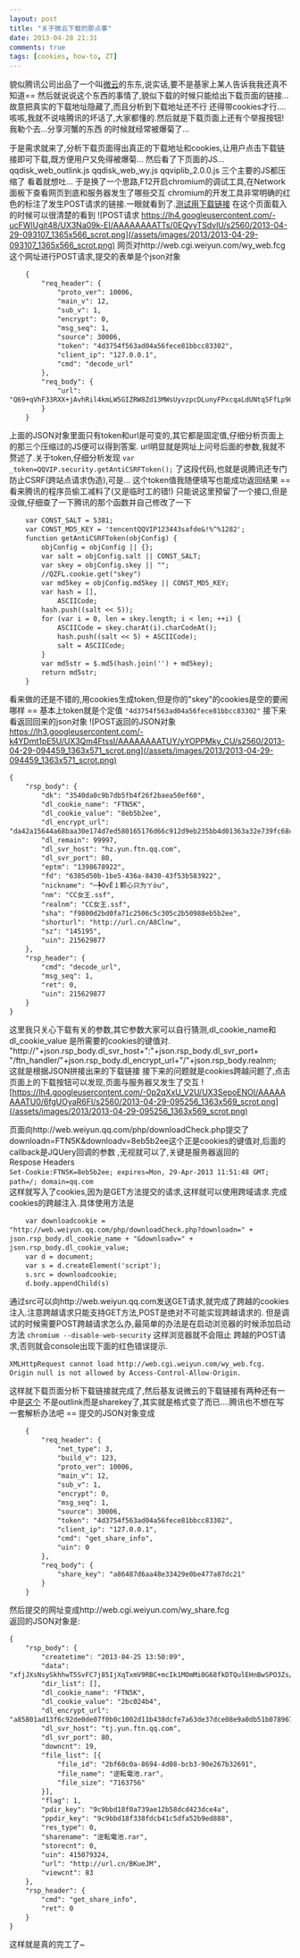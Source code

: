 ```yaml
---
layout: post
title: "关于微云下载的那点事"
date: 2013-04-28 21:31
comments: true
tags: [cookies, how-to, ZT]
---
```


貌似腾讯公司出品了一个叫[微云](http://www.weiyun.com/index.html)的东东,说实话,要不是基家上某人告诉我我还真不知道==
然后就说说这个东西的事情了,貌似下载的时候只能给出下载页面的链接...故意把真实的下载地址隐藏了,而且分析到下载地址还不行
还得带cookies才行....咳咳,我就不说啥腾讯的坏话了,大家都懂的.然后就是下载页面上还有个举报按钮!我勒个去...分享河蟹的东西
的时候就经常被爆菊了...

于是需求就来了,分析下载页面得出真正的下载地址和cookies,让用户点击下载链接即可下载,既方便用户又免得被爆菊...
然后看了下页面的JS... qqdisk_web_outlink.js qqdisk_web_wy.js qqviplib_2.0.0.js 三个主要的JS都压缩了
看着就想吐... 于是换了一个思路,F12开启chromium的调试工具,在Network面板下查看网页到底和服务器发生了哪些交互
chromium的开发工具非常明确的红色的标注了发生POST请求的链接.一眼就看到了.[测试用下载链接](http://www.weiyun.com/web/outlink.html?Q69+qVhF33RXX+jAvhRil4kmLW5GIZRW8Zd13MWsUyvzpcDLunyFPxcqaLdUNtq5FfLp9Oj65Xr2XxTn298qsOWHWHqVdGuP7q1xMT4Do/y34dP00q4H7gpr94udJr/d2H23l0QGIKteptOEY1bTYLwkc+BRRdYEFvNb36XnUMBrS8pMf8RqoLJiAPrbXgYeBFvAwJu13QPHiQOe2lxS2i+V7/UDRpJr2qz8FqnOTHSQhaNXD+8s7uZIyaWH8INMc1Ls9Ay1XOc=)
在这个页面载入的时候可以很清楚的看到
![POST请求 https://lh4.googleusercontent.com/-ucFWlUgjt48/UX3Na09k-EI/AAAAAAAATTs/0EQyyTSdvlU/s2560/2013-04-29-093107_1365x566_scrot.png](/assets/images/2013/2013-04-29-093107_1365x566_scrot.png)
网页对http://web.cgi.weiyun.com/wy_web.fcg这个网址进行POST请求,提交的表单是个json对象

		{
			"req_header": {
				"proto_ver": 10006,
				"main_v": 12,
				"sub_v": 1,
				"encrypt": 0,
				"msg_seq": 1,
				"source": 30006,
				"token": "4d3754f563ad04a56fece81bbcc83302",
				"client_ip": "127.0.0.1",
				"cmd": "decode_url"
			},
			"req_body": {
				"url": "Q69+qVhF33RXX+jAvhRil4kmLW5GIZRW8Zd13MWsUyvzpcDLunyFPxcqaLdUNtq5FfLp9Oj65Xr2XxTn298qsOWHWHqVdGuP7q1xMT4Do/y34dP00q4H7gpr94udJr/d2H23l0QGIKteptOEY1bTYLwkc+BRRdYEFvNb36XnUMBrS8pMf8RqoLJiAPrbXgYeBFvAwJu13QPHiQOe2lxS2i+V7/UDRpJr2qz8FqnOTHSQhaNXD+8s7uZIyaWH8INMc1Ls9Ay1XOc="
			}
		}

上面的JSON对象里面只有token和url是可变的,其它都是固定值,仔细分析页面上的那三个压缩过的JS便可以得到答案.
url明显就是网址上问号后面的参数,我就不赘述了.关于token,仔细分析发现 ``var _token=QQVIP.security.getAntiCSRFToken();``
了这段代码,也就是说腾讯还专门防止CSRF(跨站点请求伪造),可是... 这个token值我随便填写也能成功返回结果 ==  看来腾讯的程序员偷工减料了(又是临时工的错!)
只能说这里预留了一个接口,但是没做,仔细查了一下腾讯的那个函数并自己修改了一下

		var CONST_SALT = 5381;
		var CONST_MD5_KEY = 'tencentQQVIP123443safde&!%^%1282';
		function getAntiCSRFToken(objConfig) {
			objConfig = objConfig || {};
			var salt = objConfig.salt || CONST_SALT;
			var skey = objConfig.skey || "";
			//QZFL.cookie.get("skey")
			var md5key = objConfig.md5key || CONST_MD5_KEY;
			var hash = [],
				ASCIICode;
			hash.push((salt << 5));
			for (var i = 0, len = skey.length; i < len; ++i) {
				ASCIICode = skey.charAt(i).charCodeAt();
				hash.push((salt << 5) + ASCIICode);
				salt = ASCIICode;
			}
			var md5str = $.md5(hash.join('') + md5key);
			return md5str;
		}

看来做的还是不错的,用cookies生成token,但是你的"skey"的cookies是空的要闹哪样 == 基本上token就是个定值 `"4d3754f563ad04a56fece81bbcc83302"`
接下来看返回回来的json对象
![POST返回的JSON对象 https://lh3.googleusercontent.com/-k4YDmt1pE5U/UX3Qm4FtssI/AAAAAAAATUY/yYOPPMky_CU/s2560/2013-04-29-094459_1363x571_scrot.png](/assets/images/2013/2013-04-29-094459_1363x571_scrot.png)

	{
		"rsp_body": {
			"dk": "3540da0c9b7db5fb4f26f2baea50ef60",
			"dl_cookie_name": "FTN5K",
			"dl_cookie_value": "8eb5b2ee",
			"dl_encrypt_url": "da42a15644a68baa30e174d7ed580165176d66c912d9eb235bb4d01363a32e739fc68cab7402869010e99ab64d899c2dd537b2ffc39e3464732acc7ac1413ec4",
			"dl_remain": 99997,
			"dl_svr_host": "hz.yun.ftn.qq.com",
			"dl_svr_port": 80,
			"eptm": "1398678922",
			"fd": "6385d50b-1be5-436a-8430-43f53b583922",
			"nickname": "─╄OvЁ１颗心只为ㄚòu",
			"nm": "CC女王.ssf",
			"realnm": "CC女王.ssf",
			"sha": "f9800d2bd0fa71c2506c5c305c2b50988eb5b2ee",
			"shorturl": "http://url.cn/A8Clnw",
			"sz": "145195",
			"uin": 215629877
		},
		"rsp_header": {
			"cmd": "decode_url",
			"msg_seq": 1,
			"ret": 0,
			"uin": 215629877
		}
	}

这里我只关心下载有关的参数,其它参数大家可以自行猜测,dl_cookie_name和dl_cookie_value 是所需要的cookies的键值对.  
"http://"+json.rsp_body.dl_svr_host+":"+json.rsp_body.dl_svr_port+
"/ftn_handler/"+json.rsp_body.dl_encrypt_url+"/"+json.rsp_body.realnm;  
这就是根据JSON拼接出来的下载链接
接下来的问题就是cookies跨越问题了,点击页面上的下载按钮可以发现,页面与服务器又发生了交互
![https://lh4.googleusercontent.com/-0p2qXxU_V2U/UX3SepoENOI/AAAAAAAATU0/6fgUOyaR6FI/s2560/2013-04-29-095256_1363x569_scrot.png](/assets/images/2013/2013-04-29-095256_1363x569_scrot.png)

页面向http://web.weiyun.qq.com/php/downloadCheck.php提交了downloadn=FTN5K&downloadv=8eb5b2ee这个正是cookies的键值对,后面的callback是JQUery回调的参数
,无视就可以了,关键是服务器返回的  
Respose Headers  
`Set-Cookie:FTN5K=8eb5b2ee; expires=Mon, 29-Apr-2013 11:51:48 GMT; path=/; domain=qq.com`  
这样就写入了cookies,因为是GET方法提交的请求,这样就可以使用跨域请求.完成cookies的跨越注入.具体使用方法是

		var downloadcookie = "http://web.weiyun.qq.com/php/downloadCheck.php?downloadn=" + json.rsp_body.dl_cookie_name + "&downloadv=" + json.rsp_body.dl_cookie_value;
		var d = document;
		var s = d.createElement('script');
		s.src = downloadcookie;
		d.body.appendChild(s)

通过src可以向http://web.weiyun.qq.com发送GET请求,就完成了跨越的cookies注入.注意跨越请求只能支持GET方法,POST是绝对不可能实现跨越请求的.
但是调试的时候需要POST跨越请求怎么办,最简单的办法是在启动浏览器的时候添加启动方法 `chromium --disable-web-security`  这样浏览器就不会阻止
跨越的POST请求,否则就会console出现下面的红色错误提示.

	XMLHttpRequest cannot load http://web.cgi.weiyun.com/wy_web.fcg. Origin null is not allowed by Access-Control-Allow-Origin. 
这样就下载页面分析下载链接就完成了,然后基友说微云的下载链接有两种还有一中是[这个](http://www.weiyun.com/share.html?sharekey=a86487d6aa48e33429e0be477a87dc21)
不是outlink而是sharekey了,其实就是格式变了而已....腾讯也不想在写一套解析办法吧 == 提交的JSON对象变成

		{
			"req_header": {
				"net_type": 3,
				"build_v": 123,
				"proto_ver": 10006,
				"main_v": 12,
				"sub_v": 1,
				"encrypt": 0,
				"msg_seq": 1,
				"source": 30006,
				"token": "4d3754f563ad04a56fece81bbcc83302",
				"client_ip": "127.0.0.1",
				"cmd": "get_share_info",
				"uin": 0
			},
			"req_body": {
				"share_key": "a86487d6aa48e33429e0be477a87dc21"
			}
		}

然后提交的网址变成http://web.cgi.weiyun.com/wy_share.fcg  
返回的JSON对象是:

	{
		"rsp_body": {
			"createtime": "2013-04-25 13:50:09",
			"data": "xfjJXsNsySkhhwT5SvFC7j85IjXqTxmV9RBC+mcIk1MOmMi0G68fkDTQulEHnBwSPO3Zs/6oAR/k5WLMkpiezA2NFpoCI1LRe2vrko9mMVrP1PcrGnJY26n7Iogto20Wq6aIBm7VjNI9+D2TmXWw4LodHzIf4VhMMGRDacvH04yd4+W/fwG6BbpQKOma42CbA4d8OGken8hNFnnxjE5QIO5GKCPjgsKpxQtPsM0nNbgvKfnLdcPrvcnT+Dm5ZQbZnkdj022QE2ZzXGNfX0c1IA==",
			"dir_list": [],
			"dl_cookie_name": "FTN5K",
			"dl_cookie_value": "2bc024b4",
			"dl_encrypt_url": "a85801ad13f6c92de0de07f0b0c1002d11b438dcfe7a63de37dce08e9a0db51b0789677db4a256a57085b66b52ebe680ab796e9f5c844e620884a443b397339e",
			"dl_svr_host": "tj.yun.ftn.qq.com",
			"dl_svr_port": 80,
			"downcnt": 19,
			"file_list": [{
				"file_id": "2bf60c0a-8694-4d08-bcb3-90e267b32691",
				"file_name": "逆転電池.rar",
				"file_size": "7163756"
			}],
			"flag": 1,
			"pdir_key": "9c9bbd18f0a739ae12b58dcd423dce4a",
			"ppdir_key": "9c9bbd18f338fdcb41c5dfa52b9ed888",
			"res_type": 0,
			"sharename": "逆転電池.rar",
			"storecnt": 0,
			"uin": 415079324,
			"url": "http://url.cn/BKueJM",
			"viewcnt": 83
		},
		"rsp_header": {
			"cmd": "get_share_info",
			"ret": 0
		}
	}

这样就是真的完工了~
